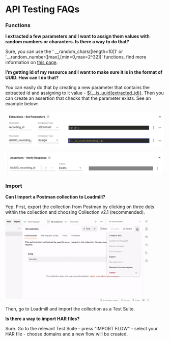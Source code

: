# API Testing FAQs

### **Functions**

**I extracted a few parameters and I want to assign them values with random numbers or characters. Is there a way to do that?**

Sure, you can use the ' \_\_random\_chars\(\[length=10\]\)’ or ‘\_\_random\_number\(\[max\],\[min=0,max=2^32\]\)’ functions, find more information on [this page](https://docs.loadmill.com/api-testing/test-suite-editor/functions#randomization-functions).

**I’m getting id of my resource and I want to make sure it is in the format of UUID. How can I do that?**

You can easily do that by creating a new parameter that contains the extracted id and assigning to it value - [${\_\_is\_uuid\(extracted\_id\)}](https://docs.loadmill.com/api-testing/test-suite-editor/functions#__is_uuid-target). Then you can create an assertion that checks that the parameter exists. See an example below:

![extracted parameter](../.gitbook/assets/extracted_id.png)

![assertion for the extracted parameter](../.gitbook/assets/assertion_extracted_id.png)

### **Import**

**Can I import a Postman collection to Loadmill?**

Yep. First, export the collection from Postman by clicking on three dots within the collection and choosing Collection v2.1 \(recommended\). 

![](../.gitbook/assets/ezgif.com-gif-maker-15-.gif)

Then, go to Loadmill and import the collection as a Test Suite.

**Is there a way to import HAR files?**

Sure. Go to the relevant Test Suite - press "IMPORT FLOW" - select your HAR file - choose domains and a new flow will be created.  


  


  


